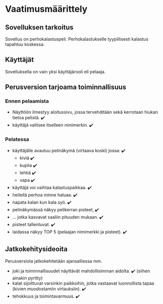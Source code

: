 # Vaatimusmäärittely

## Sovelluksen tarkoitus

Sovellus on perhokalastuspeli. Perhokalastukselle tyypillisesti kalastus tapahtuu koskessa.

## Käyttäjät

Sovelluksella on vain yksi käyttäjärooli eli pelaaja. 

## Perusversion tarjoama toiminnallisuus

### Ennen pelaamista

- Näyttöön ilmestyy aloitussivu, jossa tervehditään sekä kerrotaan hiukan tietoa pelistä. :heavy_check_mark:
- käyttäjä valitsee itselleen nimimerkin. :heavy_check_mark:

### Pelatessa

- käyttäjälle avautuu pelinäkymä (virtaava koski) jossa: :heavy_check_mark:
	- kiviä :heavy_check_mark:
	- kuplia :heavy_check_mark:
	- lehtiä :heavy_check_mark:
	- vapa :heavy_check_mark:
- käyttäjä voi vaihtaa kalastuspaikkaa. :heavy_check_mark:
- heitellä perhoa minne haluaa. :heavy_check_mark:
- napata kalan kun kala syö. :heavy_check_mark:
- pelinäkymässä näkyy pelikerran pisteet, :heavy_check_mark:
- ... jotka kasvavat saaliin pituuden mukaan. :heavy_check_mark:
- pisteet tallentuvat. :heavy_check_mark:
- laidassa näkyy TOP 5 (pelaajan nimimerkki ja pisteet). :heavy_check_mark:

## Jatkokehitysideoita

Perusversiota jatkokehitetään ajansalliessa mm.
- joki ja toiminnallisuudet näyttävät mahdollisimman aidolta. :heavy_check_mark: (siihen ainakin pyritty)
- kalat sijoittuvat varsinkin paikkoihin, jotka vastaavat luonnollista tapaa (kivien muodostamiin virtauksiin). :heavy_check_mark:
- tehokkuus ja toimintavarmuus. :heavy_check_mark:
